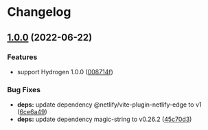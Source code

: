 # Changelog

## [1.0.0](https://github.com/netlify/hydrogen-platform/compare/v0.0.2...v1.0.0) (2022-06-22)


### Features

* support Hydrogen 1.0.0 ([008714f](https://github.com/netlify/hydrogen-platform/commit/008714f6db2a2d5440d3d4cdb7488c13ba19372a))


### Bug Fixes

* **deps:** update dependency @netlify/vite-plugin-netlify-edge to v1 ([6ce6a49](https://github.com/netlify/hydrogen-platform/commit/6ce6a4943c248b1621f929187d61fd8611bbd155))
* **deps:** update dependency magic-string to v0.26.2 ([45c70d3](https://github.com/netlify/hydrogen-platform/commit/45c70d34215d018ff724ac59b10316fcd18228e3))
